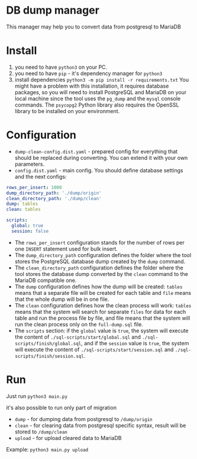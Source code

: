 # DB dump manager
This manager may help you to convert data from postgresql to MariaDB

# Install
1. you need to have `python3` on your PC.
2. you need to have `pip` - it's dependency manager for `python3`
3. install dependencies `python3 -m pip install -r requirements.txt`
You might have a problem with this installation, it requires database packages, so you will need to install PostgreSQL and MariaDB on your local machine since the tool uses the `pg_dump` and the `mysql` console commands. The `psycopg2` Python library also requires the OpenSSL library to be installed on your environment.

# Configuration
 - `dump-clean-config.dist.yaml` - prepared config for everything that should be replaced during converting. You can extend it with your own parameters.
 - `config.dist.yaml` - main config. You should define database settings and the next configs:
```yaml
rows_per_insert: 1000
dump_directory_path: './dump/origin'
clean_directory_path: './dump/clean'
dump: tables
clean: tables

scripts:
  global: true
  session: false
```
 - The `rows_per_insert` configuration stands for the number of rows per one `INSERT` statement used for bulk insert.
 - The `dump_directory_path` configuration defines the folder where the tool stores the PostgreSQL database dump created by the `dump` command.
 - The `clean_directory_path` configuration defines the folder where the tool stores the database dump converted by the `clean` command to the MariaDB compatible one.
 - The `dump` configuration defines how the dump will be created: `tables` means that a separate file will be created for each table and `file` means that the whole dump will be in one file.
 - The `clean` configuration defines how the clean process will work: `tables` means that the system will search for separate `files` for data for each table and run the process file by file, and file means that the system will run the clean process only on the `full-dump.sql` file.
 - The `scripts` section: if the `global` value is `true`, the system will execute the content of `./sql-scripts/start/global.sql` and `./sql-scripts/finish/global.sql`, and if the `session` value is `true`, the system will execute the content of  `./sql-scripts/start/session.sql` and `./sql-scripts/finish/session.sql`.
# Run
Just run `python3 main.py`

it's also possible to run only part of migration
 - `dump` - for dumping data from postgresql to `/dump/origin`
 - `clean` - for clearing data from postgresql specific syntax, result will be stored to `/dump/clean`
 - `upload` - for upload cleared data to MariaDB

Example: `python3 main.py upload`
